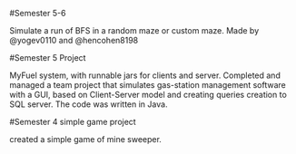 #Semester 5-6

Simulate a run of BFS in a random maze or custom maze.
Made by @yogev0110 and @hencohen8198

#Semester 5 Project

MyFuel system, with runnable jars for clients and server. 
Completed and managed a team project that simulates gas-station management software with a GUI, based on Client-Server model and creating queries creation to SQL server.
The code was written in Java.

#Semester 4 simple game project

created a simple game of mine sweeper.
